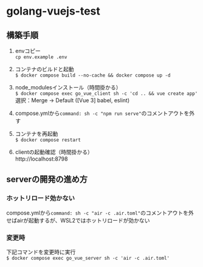 # golang-vuejs-test  
  
## 構築手順  
  
1. envコピー  
  `cp env.example .env`  
  
1. コンテナのビルドと起動  
  `$ docker compose build --no-cache && docker compose up -d`  
  
1. node_modulesインストール（時間掛かる）  
  `$ docker compose exec go_vue_client sh -c 'cd .. && vue create app'`  
  選択：Merge -> Default ([Vue 3] babel, eslint)  
  
1. compose.ymlから`command: sh -c "npm run serve"`のコメントアウトを外す  
  
1. コンテナを再起動  
  `$ docker compose restart`  
  
1. clientの起動確認（時間掛かる）  
  http://localhost:8798  
  
## serverの開発の進め方  
  
### ホットリロード効かない  
compose.ymlから`command: sh -c "air -c .air.toml"`のコメントアウトを外せばairが起動するが、WSL2ではホットリロードが効かない  
  
### 変更時  
下記コマンドを変更時に実行  
`$ docker compose exec go_vue_server sh -c 'air -c .air.toml'`  
  